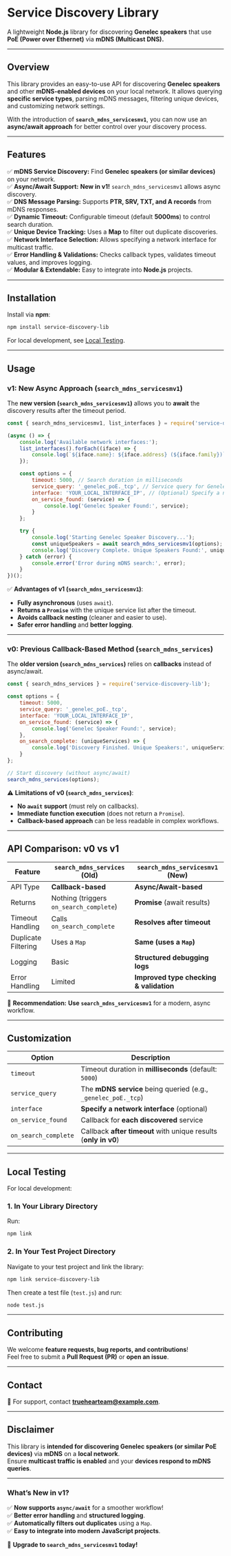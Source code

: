 # **Service Discovery Library**

A lightweight **Node.js** library for discovering **Genelec speakers** that use **PoE (Power over Ethernet)** via **mDNS (Multicast DNS).**

---

## **Overview**

This library provides an easy-to-use API for discovering **Genelec speakers** and other **mDNS-enabled devices** on your local network. It allows querying **specific service types**, parsing mDNS messages, filtering unique devices, and customizing network settings.  

With the introduction of **`search_mdns_servicesmv1`**, you can now use an **async/await approach** for better control over your discovery process.

---

## **Features**

✅ **mDNS Service Discovery:** Find **Genelec speakers (or similar devices)** on your network.  
✅ **Async/Await Support:** **New in v1!** `search_mdns_servicesmv1` allows async discovery.  
✅ **DNS Message Parsing:** Supports **PTR, SRV, TXT, and A records** from mDNS responses.  
✅ **Dynamic Timeout:** Configurable timeout (default **5000ms**) to control search duration.  
✅ **Unique Device Tracking:** Uses a **Map** to filter out duplicate discoveries.  
✅ **Network Interface Selection:** Allows specifying a network interface for multicast traffic.  
✅ **Error Handling & Validations:** Checks callback types, validates timeout values, and improves logging.  
✅ **Modular & Extendable:** Easy to integrate into **Node.js** projects.  

---

## **Installation**

Install via **npm**:

```bash
npm install service-discovery-lib
```

For local development, see [Local Testing](#local-testing).

---

## **Usage**

### **v1: New Async Approach (`search_mdns_servicesmv1`)**

The **new version (`search_mdns_servicesmv1`)** allows you to **await** the discovery results after the timeout period.

```js
const { search_mdns_servicesmv1, list_interfaces } = require('service-discovery-lib');

(async () => {
    console.log('Available network interfaces:');
    list_interfaces().forEach((iface) => {
        console.log(`${iface.name}: ${iface.address} (${iface.family})`);
    });

    const options = {
        timeout: 5000, // Search duration in milliseconds
        service_query: '_genelec_poE._tcp', // Service query for Genelec speakers
        interface: 'YOUR_LOCAL_INTERFACE_IP', // (Optional) Specify a network interface
        on_service_found: (service) => {
            console.log('Genelec Speaker Found:', service);
        }
    };

    try {
        console.log('Starting Genelec Speaker Discovery...');
        const uniqueSpeakers = await search_mdns_servicesmv1(options);
        console.log('Discovery Complete. Unique Speakers Found:', uniqueSpeakers);
    } catch (error) {
        console.error('Error during mDNS search:', error);
    }
})();
```

✅ **Advantages of v1 (`search_mdns_servicesmv1`)**:

- **Fully asynchronous** (uses `await`).
- **Returns a `Promise`** with the unique service list after the timeout.
- **Avoids callback nesting** (cleaner and easier to use).
- **Safer error handling** and **better logging**.

---

### **v0: Previous Callback-Based Method (`search_mdns_services`)**

The **older version (`search_mdns_services`)** relies on **callbacks** instead of async/await.

```js
const { search_mdns_services } = require('service-discovery-lib');

const options = {
    timeout: 5000,
    service_query: '_genelec_poE._tcp',
    interface: 'YOUR_LOCAL_INTERFACE_IP',
    on_service_found: (service) => {
        console.log('Genelec Speaker Found:', service);
    },
    on_search_complete: (uniqueServices) => {
        console.log('Discovery Finished. Unique Speakers:', uniqueServices);
    }
};

// Start discovery (without async/await)
search_mdns_services(options);
```

⚠️ **Limitations of v0 (`search_mdns_services`)**:

- **No `await` support** (must rely on callbacks).
- **Immediate function execution** (does not return a `Promise`).
- **Callback-based approach** can be less readable in complex workflows.

---

## **API Comparison: v0 vs v1**

| Feature | `search_mdns_services` (Old) | `search_mdns_servicesmv1` (New) |
|---------|------------------------------|---------------------------------|
| API Type | **Callback-based** | **Async/Await-based** |
| Returns | Nothing (triggers `on_search_complete`) | **Promise** (await results) |
| Timeout Handling | Calls `on_search_complete` | **Resolves after timeout** |
| Duplicate Filtering | Uses a `Map` | **Same (uses a `Map`)** |
| Logging | Basic | **Structured debugging logs** |
| Error Handling | Limited | **Improved type checking & validation** |

🚀 **Recommendation:** **Use `search_mdns_servicesmv1`** for a modern, async workflow.

---

## **Customization**

| Option | Description |
|--------|-------------|
| `timeout` | Timeout duration in **milliseconds** (default: `5000`) |
| `service_query` | The **mDNS service** being queried (e.g., `_genelec_poE._tcp`) |
| `interface` | **Specify a network interface** (optional) |
| `on_service_found` | Callback for **each discovered** service |
| `on_search_complete` | Callback **after timeout** with unique results (**only in v0**) |

---

## **Local Testing**

For local development:

### **1. In Your Library Directory**

Run:

```bash
npm link
```

### **2. In Your Test Project Directory**

Navigate to your test project and link the library:

```bash
npm link service-discovery-lib
```

Then create a test file (`test.js`) and run:

```bash
node test.js
```

---

## **Contributing**

We welcome **feature requests, bug reports, and contributions**!  
Feel free to submit a **Pull Request (PR)** or **open an issue**.

---

## **Contact**

📧 For support, contact **[truehearteam@example.com](mailto:truehearteam@example.com)**.

---

## **Disclaimer**

This library is **intended for discovering Genelec speakers (or similar PoE devices)** via **mDNS** on a **local network**.  
Ensure **multicast traffic is enabled** and your **devices respond to mDNS queries**.

---

### **What’s New in v1?**

✅ **Now supports `async/await`** for a smoother workflow!  
✅ **Better error handling** and **structured logging**.  
✅ **Automatically filters out duplicates** using a `Map`.  
✅ **Easy to integrate into modern JavaScript projects**.  

🚀 **Upgrade to `search_mdns_servicesmv1` today!**

